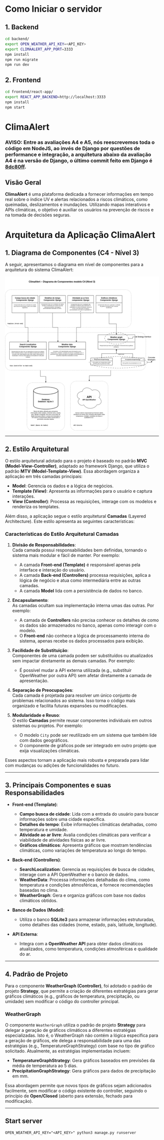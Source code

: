 # Como Iniciar o servidor

## 1. Backend

```bash
cd backend/
export OPEN_WEATHER_API_KEY=<API_KEY>
export CLIMAALERT_APP_PORT=3333
npm install
npm run migrate
npm run dev
```

## 2. Frontend

```bash
cd frontend/react-app/
export REACT_APP_BACKEND=http://localhost:3333
npm install
npm start
```

# ClimaAlert

### AVISO: Entre as avaliações A4 e A5, nós reescrevemos toda o código em NodeJS, ao invés de Django por questões de performance e integração, a arquitetura abaixo da avaliação A4 é na versão de Django, o último commit feito em Django é [8dc80ff](https://github.com/viniguedes29/ClimaAlert/tree/8dc80ff22cbd21e025f5aa4101ccdaf942c8e4ea).

## Visão Geral

**ClimaAlert** é uma plataforma dedicada a fornecer informações em tempo real sobre o índice UV e alertas relacionados a riscos climáticos, como queimadas, deslizamentos e inundações. Utilizando mapas interativos e APIs climáticas, o objetivo é auxiliar os usuários na prevenção de riscos e na tomada de decisões seguras.

# Arquitetura da Aplicação ClimaAlert

## 1. Diagrama de Componentes (C4 - Nível 3)

A seguir, apresentamos o diagrama em nível de componentes para a arquitetura do sistema ClimaAlert:

![Diagrama de Componentes](images/diagrama-de-componentes.png)

---

## 2. Estilo Arquitetural

O estilo arquitetural adotado para o projeto é baseado no padrão **MVC (Model-View-Controller)**, adaptado ao framework Django, que utiliza o padrão **MTV (Model-Template-View)**. Essa abordagem organiza a aplicação em três camadas principais:

- **Model**: Gerencia os dados e a lógica de negócios.
- **Template (View)**: Apresenta as informações para o usuário e captura interações.
- **View (Controller)**: Processa as requisições, interage com os modelos e renderiza os templates.

Além disso, a aplicação segue o estilo arquitetural **Camadas** (Layered Architecture). Este estilo apresenta as seguintes características:

### Características do Estilo Arquitetural **Camadas**

1. **Divisão de Responsabilidades**:  
   Cada camada possui responsabilidades bem definidas, tornando o sistema mais modular e fácil de manter. Por exemplo:

   - A camada **Front-end (Template)** é responsável apenas pela interface e interação do usuário.
   - A camada **Back-end (Controllers)** processa requisições, aplica a lógica de negócio e atua como intermediária entre as outras camadas.
   - A camada **Model** lida com a persistência de dados no banco.

2. **Encapsulamento**:  
   As camadas ocultam sua implementação interna umas das outras. Por exemplo:

   - A camada de **Controllers** não precisa conhecer os detalhes de como os dados são armazenados no banco, apenas como interagir com o modelo.
   - O **Front-end** não conhece a lógica de processamento interna do sistema, apenas recebe os dados processados para exibição.

3. **Facilidade de Substituição**:  
   Componentes de uma camada podem ser substituídos ou atualizados sem impactar diretamente as demais camadas. Por exemplo:

   - É possível mudar a API externa utilizada (e.g., substituir OpenWeather por outra API) sem afetar diretamente a camada de apresentação.

4. **Separação de Preocupações**:  
   Cada camada é projetada para resolver um único conjunto de problemas relacionados ao sistema. Isso torna o código mais organizado e facilita futuras expansões ou modificações.

5. **Modularidade e Reuso**:  
   O estilo **Camadas** permite reusar componentes individuais em outros sistemas ou projetos. Por exemplo:
   - O modelo `City` pode ser reutilizado em um sistema que também lide com dados geográficos.
   - O componente de gráficos pode ser integrado em outro projeto que exija visualizações climáticas.

Esses aspectos tornam a aplicação mais robusta e preparada para lidar com mudanças ou adições de funcionalidades no futuro.

---

## 3. Principais Componentes e suas Responsabilidades

- **Front-end (Template)**:

  - **Campo busca de cidade**: Lida com a entrada do usuário para buscar informações sobre uma cidade específica.
  - **Detalhes do tempo**: Exibe informações climáticas detalhadas, como temperatura e umidade.
  - **Atividade ao ar livre**: Avalia condições climáticas para verificar a viabilidade de atividades físicas ao ar livre.
  - **Gráficos climáticos**: Apresenta gráficos que mostram tendências climáticas, como variações de temperatura ao longo do tempo.

- **Back-end (Controllers)**:

  - **SearchLocalization**: Gerencia as requisições de busca de cidades, interage com a API OpenWeather e o banco de dados.
  - **WeatherData**: Processa informações detalhadas do clima, como temperatura e condições atmosféricas, e fornece recomendações baseadas no clima.
  - **WeatherGraph**: Gera e organiza gráficos com base nos dados climáticos obtidos.

- **Banco de Dados (Model)**:

  - Utiliza o banco **SQLite3** para armazenar informações estruturadas, como detalhes das cidades (nome, estado, país, latitude, longitude).

- **API Externa**:
  - Integra com a **OpenWeather API** para obter dados climáticos atualizados, como temperatura, condições atmosféricas e qualidade do ar.

---

## 4. Padrão de Projeto

Para o componente **WeatherGraph (Controller)**, foi adotado o padrão de projeto **Strategy**, que permite a criação de diferentes estratégias para gerar gráficos climáticos (e.g., gráficos de temperatura, precipitação, ou umidade) sem modificar o código do controller principal.

### WeatherGraph

O componente `WeatherGraph` utiliza o padrão de projeto **Strategy** para delegar a geração de gráficos climáticos a diferentes estratégias especializadas. Isto é, o WeatherGraph não contém a lógica específica para a geração de gráficos, ele delega a responsabilidade para uma das estratégias (e.g., TemperatureGraphStrategy) com base no tipo de gráfico solicitado. Atualmente, as estratégias implementadas incluem:

- **TemperatureGraphStrategy**: Gera gráficos baseados em previsões da média de temperatura ao 5 dias.
- **PrecipitationGraphStrategy**: Gera gráficos para dados de precipitação em mm.

Essa abordagem permite que novos tipos de gráficos sejam adicionados facilmente, sem modificar o código existente do controller, seguindo o princípio de **Open/Closed** (aberto para extensão, fechado para modificação).

---

## Start server

```
OPEN_WEATHER_API_KEY="<API_KEY>" python3 manage.py runserver
```
